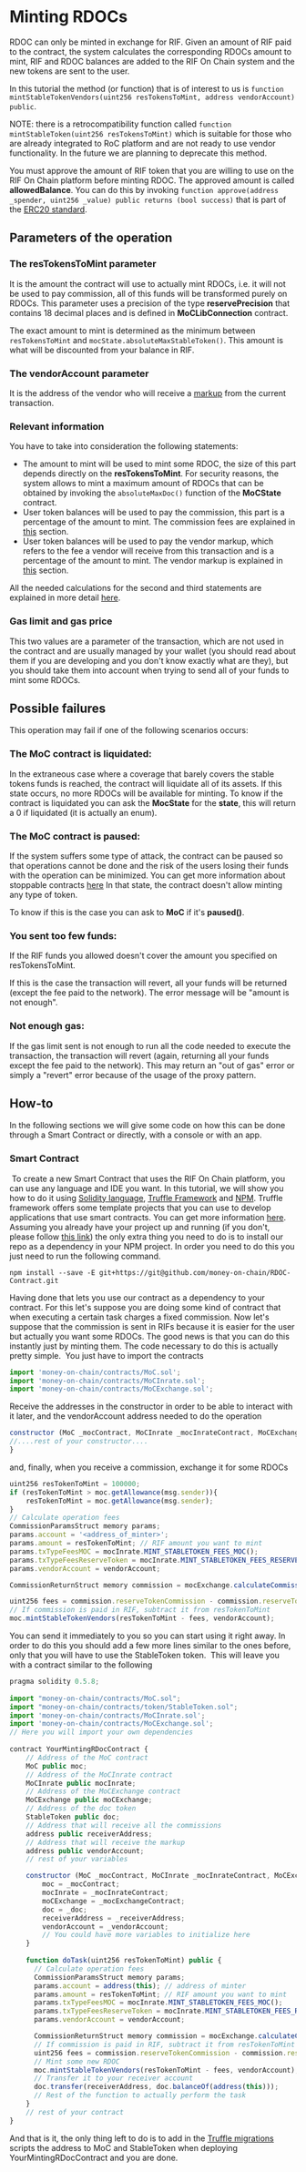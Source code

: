 # Minting RDOCs

RDOC can only be minted in exchange for RIF. Given an amount of RIF paid to the contract, the system calculates the corresponding RDOCs amount to mint, RIF and RDOC balances are added to the RIF On Chain system and the new tokens are sent to the user.

In this tutorial the method (or function) that is of interest to us is `function mintStableTokenVendors(uint256 resTokensToMint, address vendorAccount) public`.

NOTE: there is a retrocompatibility function called `function mintStableToken(uint256 resTokensToMint)` which is suitable for those who are already integrated to RoC platform and are not ready to use vendor functionality. In the future we are planning to deprecate this method.

You must approve the amount of RIF token that you are willing to use on the RIF On Chain platform before minting RDOC. The approved amount is called **allowedBalance**. You can do this by invoking `function approve(address _spender, uint256 _value) public returns (bool success)` that is part of the [ERC20 standard](https://github.com/ethereum/EIPs/blob/master/EIPS/eip-20.md).


## Parameters of the operation

### The resTokensToMint parameter

It is the amount the contract will use to actually mint RDOCs, i.e. it will not be used to pay commission, all of this funds will be transformed purely on RDOCs.
This parameter uses a precision of the type **reservePrecision** that contains 18 decimal places and is defined in **MoCLibConnection** contract.

The exact amount to mint is determined as the minimum between `resTokensToMint` and `mocState.absoluteMaxStableToken()`. This amount is what will be discounted from your balance in RIF.

### The vendorAccount parameter

It is the address of the vendor who will receive a [markup](vendors.md#markup) from the current transaction.

### Relevant information

You have to take into consideration the following statements:

- The amount to mint will be used to mint some RDOC, the size of this part depends directly on the **resTokensToMint**. For security reasons, the system allows to mint a maximum amount of RDOCs that can be obtained by invoking the `absoluteMaxDoc()` function of the **MoCState** contract.
- User token balances will be used to pay the commission, this part is a percentage of the amount to mint. The commission fees are explained in [this](commission-fees-values.md) section.
- User token balances will be used to pay the vendor markup, which refers to the fee a vendor will receive from this transaction and is a percentage of the amount to mint. The vendor markup is explained in [this](vendors.md#markup) section.

All the needed calculations for the second and third statements are explained in more detail [here](fees-calculation.md).

### Gas limit and gas price

This two values are a parameter of the transaction, which are not used in the contract and are usually managed by your wallet (you should read about them if you are developing and you don't know exactly what are they), but you should take them into account when trying to send all of your funds to mint some RDOCs.

## Possible failures

This operation may fail if one of the following scenarios occurs:

### The MoC contract is liquidated:

In the extraneous case where a coverage that barely covers the stable tokens funds is reached, the contract will liquidate all of its assets. If this state occurs, no more RDOCs will be available for minting.
To know if the contract is liquidated you can ask the **MocState** for the **state**, this will return a 0 if liquidated (it is actually an enum).

### The MoC contract is paused:

If the system suffers some type of attack, the contract can be paused so that operations cannot be done and the risk of the users losing their funds with the operation can be minimized. You can get more information about stoppable contracts [here](https://github.com/money-on-chain/Areopagus-Governance/blob/develop/contracts/Stopper/Stoppable.sol)
In that state, the contract doesn't allow minting any type of token.

To know if this is the case you can ask to **MoC** if it's **paused()**.

### You sent too few funds:

If the RIF funds you allowed doesn't cover the amount you specified on resTokensToMint.

If this is the case the transaction will revert, all your funds will be returned (except the fee paid to the network). The error message will be "amount is not enough".

### Not enough gas:

If the gas limit sent is not enough to run all the code needed to execute the transaction, the transaction will revert (again, returning all your funds except the fee paid to the network). This may return an "out of gas" error or simply a "revert" error because of the usage of the proxy pattern.


## How-to

In the following sections we will give some code on how this can be done through a Smart Contract or directly, with a console or with an app.
​

### Smart Contract​

​
To create a new Smart Contract that uses the RIF On Chain platform, you can use any language and IDE you want. In this tutorial, we will show you how to do it using [Solidity language](https://solidity.readthedocs.io/en/v0.5.8/), [Truffle Framework](https://www.trufflesuite.com/) and [NPM](https://www.npmjs.com/).
Truffle framework offers some template projects that you can use to develop applications that use smart contracts. You can get more information [here](https://www.trufflesuite.com/boxes).
Assuming you already have your project up and running (if you don't, please follow [this link](../rationale/getting-started.md)) the only extra thing you need to do is to install our repo as a dependency in your NPM project. In order you need to do this you just need to run the following command.
​

```
npm install --save -E git+https://git@github.com/money-on-chain/RDOC-Contract.git
```

Having done that lets you use our contract as a dependency to your contract. For this let's suppose you are doing some kind of contract that when executing a certain task charges a fixed commission. Now let's suppose that the commission is sent in RIFs because it is easier for the user but actually you want some RDOCs. The good news is that you can do this instantly just by minting them. The code necessary to do this is actually pretty simple.
​
You just have to import the contracts
​

```js
import 'money-on-chain/contracts/MoC.sol';
import 'money-on-chain/contracts/MoCInrate.sol';
import 'money-on-chain/contracts/MoCExchange.sol';
```

Receive the addresses in the constructor in order to be able to interact with it later, and the vendorAccount address needed to do the operation

```js
constructor (MoC _mocContract, MoCInrate _mocInrateContract, MoCExchange _mocExchangeContract, address vendorAccount, rest of your params...) {
//....rest of your constructor....
}
```

​and, finally, when you receive a commission, exchange it for some RDOCs
​

```js
uint256 resTokenToMint = 100000;
if (resTokenToMint > moc.getAllowance(msg.sender)){
    resTokenToMint = moc.getAllowance(msg.sender);
}
// Calculate operation fees
CommissionParamsStruct memory params;
params.account = '<address_of_minter>';
params.amount = resTokenToMint; // RIF amount you want to mint
params.txTypeFeesMOC = mocInrate.MINT_STABLETOKEN_FEES_MOC();
params.txTypeFeesReserveToken = mocInrate.MINT_STABLETOKEN_FEES_RESERVE();
params.vendorAccount = vendorAccount;

CommissionReturnStruct memory commission = mocExchange.calculateCommissionsWithPrices(params);

uint256 fees = commission.reserveTokenCommission - commission.reserveTokenMarkup;
// If commission is paid in RIF, subtract it from resTokenToMint
moc.mintStableTokenVendors(resTokenToMint - fees, vendorAccount);
```

You can send it immediately to you so you can start using it right away. In order to do this you should add a few more lines similar to the ones before, only that you will have to use the StableToken token.
​
This will leave you with a contract similar to the following
​
​

```js
pragma solidity 0.5.8;
​
import "money-on-chain/contracts/MoC.sol";
import "money-on-chain/contracts/token/StableToken.sol";
import 'money-on-chain/contracts/MoCInrate.sol';
import 'money-on-chain/contracts/MoCExchange.sol';
// Here you will import your own dependencies
​
contract YourMintingRDocContract {
    // Address of the MoC contract
    MoC public moc;
    // Address of the MoCInrate contract
    MoCInrate public mocInrate;
    // Address of the MoCExchange contract
    MoCExchange public moCExchange;
    // Address of the doc token
    StableToken public doc;
    // Address that will receive all the commissions
    address public receiverAddress;
    // Address that will receive the markup
    address public vendorAccount;
    // rest of your variables

    constructor (MoC _mocContract, MoCInrate _mocInrateContract, MoCExchange _mocExchangeContract, StableToken _doc, address _receiverAddress, address _vendorAccount) public {
        moc = _mocContract;
        mocInrate = _mocInrateContract;
        moCExchange = _mocExchangeContract;
        doc = _doc;
        receiverAddress = _receiverAddress;
        vendorAccount = _vendorAccount;
        // You could have more variables to initialize here
    }
​
    function doTask(uint256 resTokenToMint) public {
      // Calculate operation fees
      CommissionParamsStruct memory params;
      params.account = address(this); // address of minter
      params.amount = resTokenToMint; // RIF amount you want to mint
      params.txTypeFeesMOC = mocInrate.MINT_STABLETOKEN_FEES_MOC();
      params.txTypeFeesReserveToken = mocInrate.MINT_STABLETOKEN_FEES_RESERVE();
      params.vendorAccount = vendorAccount;

      CommissionReturnStruct memory commission = mocExchange.calculateCommissionsWithPrices(params);
      // If commission is paid in RIF, subtract it from resTokenToMint
      uint256 fees = commission.reserveTokenCommission - commission.reserveTokenMarkup;
      // Mint some new RDOC
      moc.mintStableTokenVendors(resTokenToMint - fees, vendorAccount);
​      // Transfer it to your receiver account
      doc.transfer(receiverAddress, doc.balanceOf(address(this)));
      // Rest of the function to actually perform the task
    }
    // rest of your contract
}
```

And that is it, the only thing left to do is to add in the [Truffle migrations](https://www.trufflesuite.com/docs/truffle/getting-started/running-migrations) scripts the address to MoC and StableToken when deploying YourMintingRDocContract and you are done.
